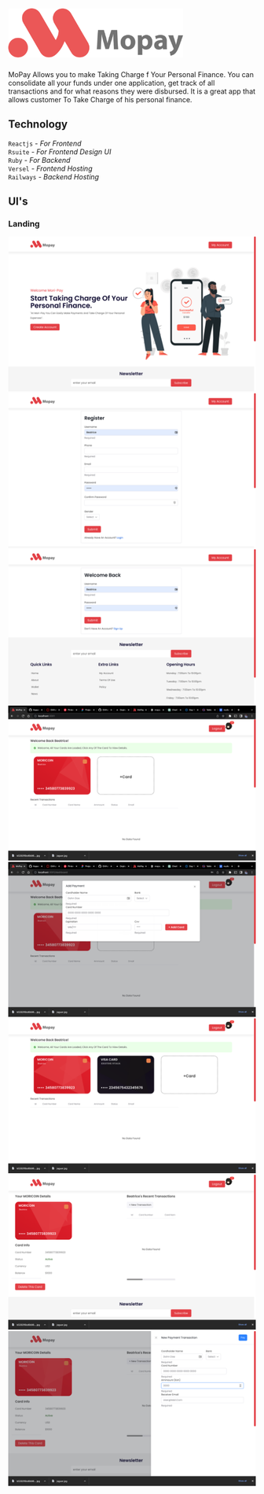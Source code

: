 # <img src="mopay.png" height="100px">  
MoPay Allows you to make  Taking Charge f Your Personal Finance. You can consolidate all your funds under one application, get track of all transactions and for what reasons they were disbursed. 
It is a great app that allows customer To Take Charge of his personal finance. 
## Technology
<code>Reactjs</code> <i> - For Frontend</i><br/>
<code>Rsuite</code><i> - For Frontend Design UI</i><br/>
<code>Ruby</code><i> - For Backend</i><br/>
<code>Versel</code><i> - Frontend Hosting</i><br/>
<code>Railways</code><i> - Backend Hosting</i><br/>

## UI's
### Landing
<img src="home.png" ><img src="register.png" >
<img src="login.png"><img src="dash_before.png" >
<img src="add_card.png" ><img src="dashboard_after.png">
<img src="card_detail.png"><img src="make_payment.png">
